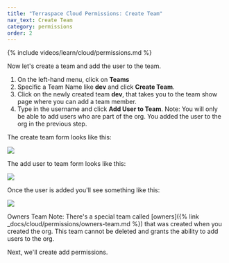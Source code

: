 ```yaml
---
title: "Terraspace Cloud Permissions: Create Team"
nav_text: Create Team
category: permissions
order: 2
---
```


{% include videos/learn/cloud/permissions.md %}

Now let's create a team and add the user to the team.

1. On the left-hand menu, click on **Teams**
2. Specific a Team Name like **dev** and click **Create Team**.
3. Click on the newly created team **dev**, that takes you to the team show page where you can add a team member.
4. Type in the username and click **Add User to Team**. Note: You will only be able to add users who are part of the org. You added the user to the org in the previous step.

The create team form looks like this:

![](https://img.boltops.com/images/terraspace/cloud/permissions/create-team.png)

The add user to team form looks like this:

![](https://img.boltops.com/images/terraspace/cloud/permissions/add-user-to-team.png)

Once the user is added you'll see something like this:

![](https://img.boltops.com/images/terraspace/cloud/permissions/add-user-to-team-added.png)

Owners Team Note: There's a special team called [owners]({% link _docs/cloud/permissions/owners-team.md %}) that was created when you created the org. This team cannot be deleted and grants the ability to add users to the org.

Next, we'll create add permissions.

